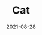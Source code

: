 ---
title: "Cat"
excerpt: "The whole reason of QSD's existence."
collection: portfolio
permalink: /portfolio/cat
author_profile: false
date: 2021-08-28
header:
  overlay_image: Cat1-3v1.jpg
  overlay_filter: 0.2
  caption: "Lingyin Temple, Hangzhou, 28/8/2021"
---